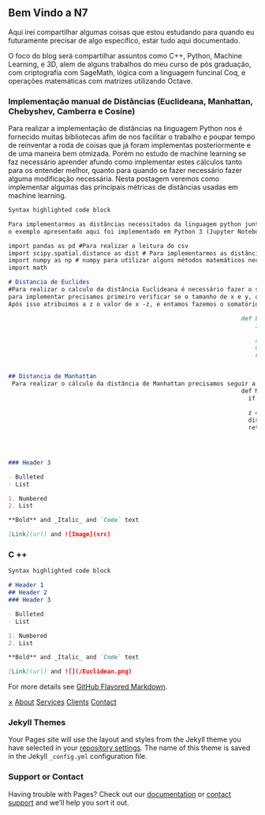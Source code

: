 ## Bem Vindo a N7

Aqui irei compartilhar algumas coisas que estou estudando para quando eu futuramente precisar de algo especifico, estar tudo aqui documentado.

O foco do blog será compartilhar assuntos como C++, Python, Machine Learning, e 3D, alem de alguns trabalhos do meu curso de pós graduação, com criptografia com SageMath, lógica com a linguagem funcinal Coq, e operações matemáticas com matrizes utilizando Octave.

### Implementação manual de Distâncias (Euclideana, Manhattan, Chebyshev, Camberra e Cosine)
Para realizar a implementação de distâncias na linguagem Python nos é fornecido muitas bibliotecas afim de nos facilitar o trabalho e poupar tempo de reinventar a roda de coisas
que já foram implementas posteriormente e de uma maneira bem otmizada.
Porém no estudo de machine learning se faz necessário aprender afundo como implementar estes cálculos tanto para os entender melhor, quanto para quando se fazer necessário fazer
alguma modificação necessária.
Nesta postagem veremos como implementar algumas das principais métricas de distâncias usadas em machine learning.

```markdown
Syntax highlighted code block

Para implementarmos as distâncias necessitados da linguagem python junto com algumas bibliotecas.
o exemplo apresentado aqui foi implementado em Python 3 (Jupyter Notebook) e as bibliotecas necessárias são:

import pandas as pd #Para realizar a leitura do csv
import scipy.spatial.distance as dist # Para implementarmos as distâncias que jã estão implementadas na nossa biblioteca scipy afim de compararmos os resultados.
import numpy as np # numpy para utilizar alguns métodos matemáticos necessários
import math

# Distancia de Euclides
#Para realizar o calculo da distância Euclideana é necessário fazer o somatório entre a subtração em valor absoluto entre dois pontos distindos (D,D') da nossa base de dados assim tendo o valor mximo da nossa distância.
para implementar precisamos primeiro verificar se o tamanho de x e y, que representam cada um todas as colunas da primeira linha e da segunda respectivamente.
Após isso atribuimos a z o valor de x -z, e entamos fazemos o somatório como representado na imagem da fórmula da Distância Euclideana.

                                                                  def Euclidean(x,y):
                                                                      if x.size != y.size:
                                                                          return (-1)
                                                                      z = x- y
                                                                      diss = math.sqrt((z**2).sum())
                                                                      return diss


## Distancia de Manhattan
 Para realizar o cálculo da distância de Manhattan precisamos seguir a mesma lógica da distância euclideana, porém não precisamos elevar nosso z(x-y) ao quadrado.
                                                                  def Manhattan(x,y):
                                                                    if x.size != y.size:
                                                                        return (-1)
                                                                    z = y-x
                                                                    diss = np.fabs(z).sum()
                                                                    return diss




### Header 3

- Bulleted
- List

1. Numbered
2. List

**Bold** and _Italic_ and `Code` text

[Link](url) and ![Image](src)

```


### C ++
```markdown
Syntax highlighted code block

# Header 1
## Header 2
### Header 3

- Bulleted
- List

1. Numbered
2. List

**Bold** and _Italic_ and `Code` text

[Link](url) and ![](/Euclidean.png)
```


For more details see [GitHub Flavored Markdown](https://guides.github.com/features/mastering-markdown/).

<div id="mySidenav" class="sidenav">
  <a href="javascript:void(0)" class="closebtn" onclick="closeNav()">&times;</a>
  <a href="#">About</a>
  <a href="#">Services</a>
  <a href="#">Clients</a>
  <a href="#">Contact</a>
</div>

### Jekyll Themes

Your Pages site will use the layout and styles from the Jekyll theme you have selected in your [repository settings](https://github.com/NewgateBR/NewgateBR.github.io/settings). The name of this theme is saved in the Jekyll `_config.yml` configuration file.

### Support or Contact

Having trouble with Pages? Check out our [documentation](https://help.github.com/categories/github-pages-basics/) or [contact support](https://github.com/contact) and we’ll help you sort it out.
